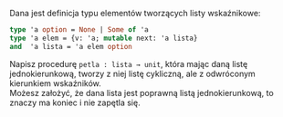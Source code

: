 Dana jest definicja typu elementów tworzących listy wskaźnikowe:  
```ml
type 'a option = None | Some of 'a
type 'a elem = {v: 'a; mutable next: 'a lista}
and  'a lista = 'a elem option
```
Napisz procedurę `petla : lista → unit`, która mając daną listę jednokierunkową, tworzy z niej listę cykliczną, ale z odwróconym kierunkiem wskaźników.  
Możesz założyć, że dana lista jest poprawną listą jednokierunkową, to znaczy ma koniec i nie zapętla się.
